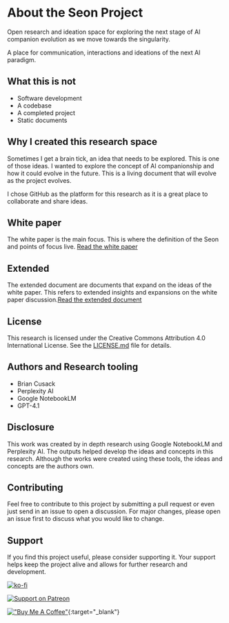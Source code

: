 # About the Seon Project
Open research and ideation space for exploring the next stage of AI companion evolution as we move towards the singularity. 

A place for communication, interactions and ideations of the next AI paradigm.

## What this is not
- Software development
- A codebase
- A completed project
- Static documents

## Why I created this research space
Sometimes I get a brain tick, an idea that needs to be explored. This is one of those ideas. I wanted to explore the concept of AI companionship and how it could evolve in the future. This is a living document that will evolve as the project evolves.

I chose GitHub as the platform for this research as it is a great place to collaborate and share ideas.

## White paper
The white paper is the main focus. This is where the definition of the Seon and points of focus live. [Read the white paper](Whitepaper.md)

## Extended
The extended document are documents that expand on the ideas of the white paper. 
This refers to extended insights and expansions on the white paper discussion.[Read the extended document](Extended/communication_interfacing.md)


## License
This research is licensed under the Creative Commons Attribution 4.0 International License. See the [LICENSE.md](LICENSE.md) file for details.

## Authors and Research tooling
- Brian Cusack
- Perplexity AI
- Google NotebookLM
- GPT-4.1

## Disclosure
This work was created by in depth research using Google NotebookLM and Perplexity AI. The outputs helped develop the ideas and concepts in this research. Although the works were created using these tools, the ideas and concepts are the authors own. 

## Contributing
Feel free to contribute to this project by submitting a pull request or even just send in an issue to open a discussion. For major changes, please open an issue first to discuss what you would like to change.

## Support
If you find this project useful, please consider supporting it. Your support helps keep the project alive and allows for further research and development.

[![ko-fi](https://ko-fi.com/img/githubbutton_sm.svg)](https://ko-fi.com/W7W31G9CXW)

[![Support on Patreon](https://img.shields.io/badge/Support-Patreon-orange.svg)](https://patreon.com/BrianCusack)

[!["Buy Me A Coffee"](https://www.buymeacoffee.com/assets/img/custom_images/orange_img.png)](https://www.buymeacoffee.com/falcon78){:target="_blank"}

